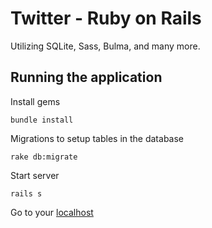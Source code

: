 # Twitter - Ruby on Rails
Utilizing SQLite, Sass, Bulma, and many more.

## Running the application
Install gems
```
bundle install
```

Migrations to setup tables in the database
```
rake db:migrate
```

Start server
```
rails s
```

Go to your [localhost](http://localhost:3000/)
